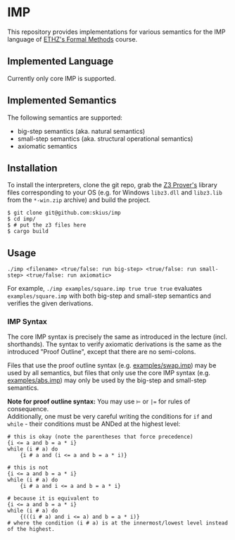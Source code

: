 # IMP
This repository provides implementations for various semantics for the IMP language of [ETHZ's Formal Methods](https://infsec.ethz.ch/education/ss2021/fmfp.html) course.

## Implemented Language

Currently only core IMP is supported.

## Implemented Semantics

The following semantics are supported:
- big-step semantics (aka. natural semantics)
- small-step semantics (aka.  structural operational semantics)
- axiomatic semantics


## Installation

To install the interpreters, clone the git repo, grab the [Z3 Prover's](https://github.com/Z3Prover/z3/releases) library
files corresponding to your OS (e.g. for Windows `libz3.dll` and `libz3.lib` from the `*-win.zip` archive)  and build
the project.

```shell
$ git clone git@github.com:skius/imp
$ cd imp/
$ # put the z3 files here
$ cargo build
```

## Usage

```
./imp <filename> <true/false: run big-step> <true/false: run small-step> <true/false: run axiomatic>
```
For example, `./imp examples/square.imp true true true` evaluates `examples/square.imp` with both big-step and
small-step semantics and verifies the given derivations.

### IMP Syntax
The core IMP syntax is precisely the same as introduced in the lecture (incl. shorthands). 
The syntax to verify axiomatic derivations is the same as the introduced "Proof Outline", except that there
are no semi-colons.

Files that use the proof outline syntax (e.g. [examples/swap.imp](./examples/swap.imp)) may be used by all semantics, 
but files that only use the core IMP syntax (e.g. [examples/abs.imp](./examples/abs.imp)) may only be used by the
big-step and small-step semantics.

**Note for proof outline syntax:** You may use `⊨` or `|=` for rules of consequence.  
Additionally, one must be very careful
writing the conditions for `if` and `while` - their conditions must be ANDed at the highest level: 
```
# this is okay (note the parentheses that force precedence)
{i <= a and b = a * i}
while (i # a) do
    {i # a and (i <= a and b = a * i)}
    
# this is not
{i <= a and b = a * i}
while (i # a) do
    {i # a and i <= a and b = a * i}
    
# because it is equivalent to
{i <= a and b = a * i}
while (i # a) do
    {(((i # a) and i <= a) and b = a * i)}
# where the condition (i # a) is at the innermost/lowest level instead of the highest.
```